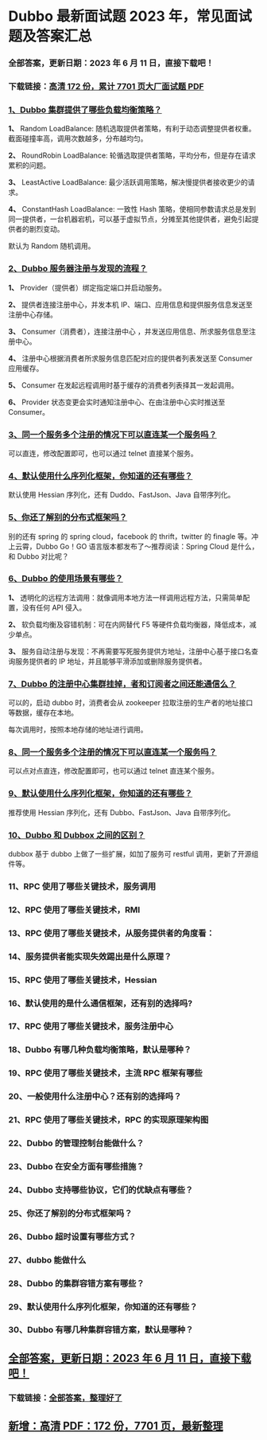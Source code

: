# Dubbo 最新面试题 2023 年，常见面试题及答案汇总

### 全部答案，更新日期：2023 年 6 月 11 日，直接下载吧！

### 下载链接：[高清 172 份，累计 7701 页大厂面试题 PDF](https://gitlab.gaorta.com/devteam/learning-journey/study-materials-collection/-/tree/master/docs/index.md)

### [1、Dubbo 集群提供了哪些负载均衡策略？](https://gitlab.gaorta.com/devteam/learning-journey/study-materials-collection/-/tree/master/docs/Dubbo/Dubbo最新面试题2021年，常见面试题及答案汇总.md#1dubbo集群提供了哪些负载均衡策略)

**1、** Random LoadBalance: 随机选取提供者策略，有利于动态调整提供者权重。截面碰撞率高，调用次数越多，分布越均匀。

**2、** RoundRobin LoadBalance: 轮循选取提供者策略，平均分布，但是存在请求累积的问题。

**3、** LeastActive LoadBalance: 最少活跃调用策略，解决慢提供者接收更少的请求。

**4、** ConstantHash LoadBalance: 一致性 Hash 策略，使相同参数请求总是发到同一提供者，一台机器宕机，可以基于虚拟节点，分摊至其他提供者，避免引起提供者的剧烈变动。

默认为 Random 随机调用。

### [2、Dubbo 服务器注册与发现的流程？](https://gitlab.gaorta.com/devteam/learning-journey/study-materials-collection/-/tree/master/docs/Dubbo/Dubbo最新面试题2021年，常见面试题及答案汇总.md#2dubbo-服务器注册与发现的流程)

**1、** Provider（提供者）绑定指定端口并启动服务。

**2、** 提供者连接注册中心，并发本机 IP、端口、应用信息和提供服务信息发送至注册中心存储。

**3、** Consumer（消费者），连接注册中心 ，并发送应用信息、所求服务信息至注册中心。

**4、** 注册中心根据消费者所求服务信息匹配对应的提供者列表发送至 Consumer 应用缓存。

**5、** Consumer 在发起远程调用时基于缓存的消费者列表择其一发起调用。

**6、** Provider 状态变更会实时通知注册中心、在由注册中心实时推送至 Consumer。

### [3、同一个服务多个注册的情况下可以直连某一个服务吗？](https://gitlab.gaorta.com/devteam/learning-journey/study-materials-collection/-/tree/master/docs/Dubbo/Dubbo最新面试题2021年，常见面试题及答案汇总.md#3同一个服务多个注册的情况下可以直连某一个服务吗)

可以直连，修改配置即可，也可以通过 telnet 直接某个服务。

### [4、默认使用什么序列化框架，你知道的还有哪些？](https://gitlab.gaorta.com/devteam/learning-journey/study-materials-collection/-/tree/master/docs/Dubbo/Dubbo最新面试题2021年，常见面试题及答案汇总.md#4默认使用什么序列化框架你知道的还有哪些)

默认使用 Hessian 序列化，还有 Duddo、FastJson、Java 自带序列化。

### [5、你还了解别的分布式框架吗？](https://gitlab.gaorta.com/devteam/learning-journey/study-materials-collection/-/tree/master/docs/Dubbo/Dubbo最新面试题2021年，常见面试题及答案汇总.md#5你还了解别的分布式框架吗)

别的还有 spring 的 spring cloud，facebook 的 thrift，twitter 的 finagle 等。冲上云霄，Dubbo Go！GO 语言版本都发布了～推荐阅读：Spring Cloud 是什么，和 Dubbo 对比呢？

### [6、Dubbo 的使用场景有哪些？](https://gitlab.gaorta.com/devteam/learning-journey/study-materials-collection/-/tree/master/docs/Dubbo/Dubbo最新面试题2021年，常见面试题及答案汇总.md#6dubbo-的使用场景有哪些)

**1、** 透明化的远程方法调用：就像调用本地方法一样调用远程方法，只需简单配置，没有任何 API 侵入。

**2、** 软负载均衡及容错机制：可在内网替代 F5 等硬件负载均衡器，降低成本，减少单点。

**3、** 服务自动注册与发现：不再需要写死服务提供方地址，注册中心基于接口名查询服务提供者的 IP 地址，并且能够平滑添加或删除服务提供者。

### [7、Dubbo 的注册中心集群挂掉，者和订阅者之间还能通信么？](https://gitlab.gaorta.com/devteam/learning-journey/study-materials-collection/-/tree/master/docs/Dubbo/Dubbo最新面试题2021年，常见面试题及答案汇总.md#7dubbo-的注册中心集群挂掉者和订阅者之间还能通信么)

可以的，启动 dubbo 时，消费者会从 zookeeper 拉取注册的生产者的地址接口等数据，缓存在本地。

每次调用时，按照本地存储的地址进行调用。

### [8、同一个服务多个注册的情况下可以直连某一个服务吗？](https://gitlab.gaorta.com/devteam/learning-journey/study-materials-collection/-/tree/master/docs/Dubbo/Dubbo最新面试题2021年，常见面试题及答案汇总.md#8同一个服务多个注册的情况下可以直连某一个服务吗)

可以点对点直连，修改配置即可，也可以通过 telnet 直连某个服务。

### [9、默认使用什么序列化框架，你知道的还有哪些？](https://gitlab.gaorta.com/devteam/learning-journey/study-materials-collection/-/tree/master/docs/Dubbo/Dubbo最新面试题2021年，常见面试题及答案汇总.md#9默认使用什么序列化框架你知道的还有哪些)

推荐使用 Hessian 序列化，还有 Dubbo、FastJson、Java 自带序列化。

### [10、Dubbo 和 Dubbox 之间的区别？](https://gitlab.gaorta.com/devteam/learning-journey/study-materials-collection/-/tree/master/docs/Dubbo/Dubbo最新面试题2021年，常见面试题及答案汇总.md#10dubbo-和-dubbox-之间的区别)

dubbox 基于 dubbo 上做了一些扩展，如加了服务可 restful 调用，更新了开源组件等。

### 11、RPC 使用了哪些关键技术，服务调用

### 12、RPC 使用了哪些关键技术，RMI

### 13、RPC 使用了哪些关键技术，从服务提供者的角度看：

### 14、服务提供者能实现失效踢出是什么原理？

### 15、RPC 使用了哪些关键技术，Hessian

### 16、默认使用的是什么通信框架，还有别的选择吗?

### 17、RPC 使用了哪些关键技术，服务注册中心

### 18、Dubbo 有哪几种负载均衡策略，默认是哪种？

### 19、RPC 使用了哪些关键技术，主流 RPC 框架有哪些

### 20、一般使用什么注册中心？还有别的选择吗？

### 21、RPC 使用了哪些关键技术，RPC 的实现原理架构图

### 22、Dubbo 的管理控制台能做什么？

### 23、Dubbo 在安全方面有哪些措施？

### 24、Dubbo 支持哪些协议，它们的优缺点有哪些？

### 25、你还了解别的分布式框架吗？

### 26、Dubbo 超时设置有哪些方式？

### 27、dubbo 能做什么

### 28、Dubbo 的集群容错方案有哪些？

### 29、默认使用什么序列化框架，你知道的还有哪些？

### 30、Dubbo 有哪几种集群容错方案，默认是哪种？

## [全部答案，更新日期：2023 年 6 月 11 日，直接下载吧！](https://gitlab.gaorta.com/devteam/learning-journey/study-materials-collection/-/tree/master/docs/daan.md)

### 下载链接：[全部答案，整理好了](https://gitlab.gaorta.com/devteam/learning-journey/study-materials-collection/-/tree/master/docs/daan.md)

## [新增：高清 PDF：172 份，7701 页，最新整理](https://gitlab.gaorta.com/devteam/learning-journey/study-materials-collection/-/tree/master/docs/daan.md)
